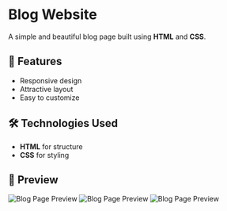 # Blog Website

A simple and beautiful blog page built using **HTML** and **CSS**.

## 🚀 Features
- Responsive design
- Attractive layout
- Easy to customize

## 🛠 Technologies Used
- **HTML** for structure
- **CSS** for styling

## 📸 Preview
![Blog Page Preview](![blog1](https://github.com/user-attachments/assets/737717f3-04be-42bf-a33e-5889382202d9)
)
![Blog Page Preview](![Blog2](https://github.com/user-attachments/assets/038c6726-c30a-446f-b95f-3fa074eff1d1)
)
![Blog Page Preview](![Blog3](https://github.com/user-attachments/assets/bc2ed859-ed90-458e-a7fd-a40d4b895618))

